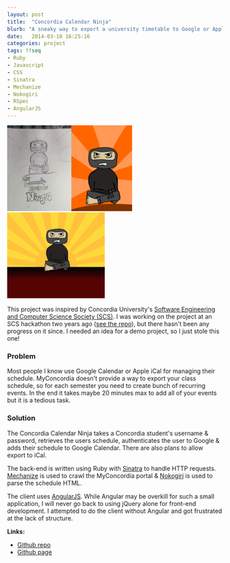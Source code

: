 ```yaml
---
layout: post
title:  "Concordia Calendar Ninja"
blurb: "A sneaky way to export a university timetable to Google or Apple calendar"
date:   2014-03-10 16:25:16
categories: project
tags: !!seq
- Ruby
- Javascript
- CSS
- Sinatra
- Mechanize
- Nokogiri
- RSpec
- AngularJS
---
```


<img src="../public/images/ccn_sketch.jpg" style="height:200px"><img src="../public/images/ccn_v1.png" style="height:200px"><img src="../public/images/ccn_v2.png" style="height:200px">

This project was inspired by Concordia University's [Software Engineering and Computer Science Society (SCS)](http://scs.ecaconcordia.ca/).  I was working on the project at an SCS hackathon two years ago ([see the repo](https://github.com/SCS-hackers-group/Schedule-To-Calendar)), but there hasn't been any progress on it since.  I needed an idea for a demo project, so I just stole this one!

### Problem

Most people I know use Google Calendar or Apple iCal for managing their schedule.  MyConcordia doesn't provide a way to export your class schedule, so for each semester you need to create bunch of recurring events.  In the end it takes maybe 20 minutes max to add all of your events but it is a tedious task.

### Solution

The Concordia Calendar Ninja takes a Concordia student's username & password, retrieves the users schedule, authenticates the user to Google & adds their schedule to Google Calendar.  There are also plans to allow export to iCal.

The back-end is written using Ruby with [Sinatra](http://www.sinatrarb.com/) to handle HTTP requests.  [Mechanize](http://docs.seattlerb.org/mechanize/) is used to crawl the MyConcordia portal & [Nokogiri](http://nokogiri.org/) is used to parse the schedule HTML.

The client uses [AngularJS](https://angularjs.org/).  While Angular may be overkill for such a small application, I will never go back to using jQuery alone for front-end development.  I attempted to do the client without Angular and got frustrated at the lack of structure.

__Links:__

- [Github repo](https://github.com/connorbode/ConcordiaCalendarNinja)
- [Github page](http://connorbode.github.io/ConcordiaCalendarNinja/)